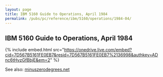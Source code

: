 ```yaml
---
layout: page
title: IBM 5160 Guide to Operations, April 1984
permalink: /pubs/pc/reference/ibm/5160/operations/1984-04/
---
```


IBM 5160 Guide to Operations, April 1984
----------------------------------------

{% include embed.html src="https://onedrive.live.com/embed?cid=7D567B5161FE0EB7&resid=7D567B5161FE0EB7%2136998&authkey=ADnc6tHvzGfBbjE&em=2" %}

See also: [minuszerodegrees.net](http://www.minuszerodegrees.net/manuals/IBM_5160_Guide_to_Operations_6322511_APR84.pdf)
